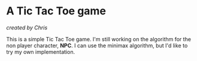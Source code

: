# A Tic Tac Toe game
*created by Chris*

This is a simple Tic Tac Toe game. 
I'm still working on the algorithm for the non player character, **NPC**.
I can use the minimax algorithm, but I'd like to try my own implementation.